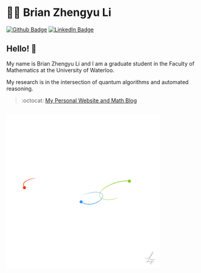 # :man_technologist: Brian Zhengyu Li

[![Github Badge](https://img.shields.io/badge/-Github-000?style=flat-square&logo=Github&logoColor=white&link=https://github.com/lucasgdb)](https://github.com/BrianLi009)
[![LinkedIn Badge](https://img.shields.io/badge/-LinkedIn-000?style=flat-square&logo=LinkedIn&logoColor=white&link=https://github.com/lucasgdb)](https://www.linkedin.com/in/zhengyu-brian-li/)

## Hello! 👋

My name is Brian Zhengyu Li and I am a graduate student in the Faculty of Mathematics at the University of Waterloo.

My research is in the intersection of quantum algorithms and automated reasoning. 

> :octocat: [My Personal Website and Math Blog](https://404briannotfound.tech/)

![image](https://github.com/BrianLi009/BrianLi009/blob/master/three.gif)
---
